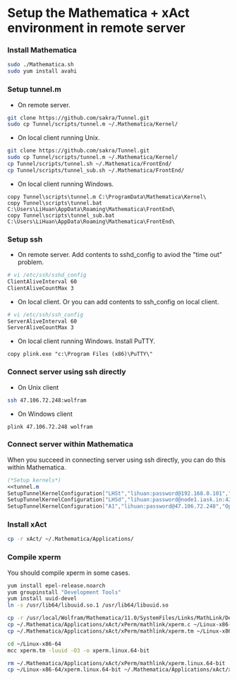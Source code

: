 # Setup the Mathematica + xAct environment in remote server

### Install Mathematica

```bash
sudo ./Mathematica.sh
sudo yum install avahi
```

### Setup tunnel.m

- On remote server.

```bash
git clone https://github.com/sakra/Tunnel.git
sudo cp Tunnel/scripts/tunnel.m ~/.Mathematica/Kernel/
```

- On local client running Unix.

```bash
git clone https://github.com/sakra/Tunnel.git
sudo cp Tunnel/scripts/tunnel.m ~/.Mathematica/Kernel/
cp Tunnel/scripts/tunnel.sh ~/.Mathematica/FrontEnd/
cp Tunnel/scripts/tunnel_sub.sh ~/.Mathematica/FrontEnd/
```

- On local client running Windows.

```dos
copy Tunnel\scripts\tunnel.m C:\ProgramData\Mathematica\Kernel\
copy Tunnel\scripts\tunnel.bat C:\Users\LiHuan\AppData\Roaming\Mathematica\FrontEnd\
copy Tunnel\scripts\tunnel_sub.bat C:\Users\LiHuan\AppData\Roaming\Mathematica\FrontEnd\
```

### Setup ssh

- On remote server.
Add contents to sshd_config to aviod the "time out" problem.

```bash
# vi /etc/ssh/sshd_config
ClientAliveInterval 60
ClientAliveCountMax 3
```

- On local client.
Or you can add contents to ssh_config on local client.

```bash
# vi /etc/ssh/ssh_config
ServerAliveInterval 60
ServerAliveCountMax 3
```

- On local client running Windows. 
Install PuTTY.

```dos
copy plink.exe "c:\Program Files (x86)\PuTTY\"
```

### Connect server using ssh directly

- On Unix client

```bash
ssh 47.106.72.248:wolfram
```

- On Windows client

```dos
plink 47.106.72.248 wolfram
```

### Connect server within Mathematica

When you succeed in connecting server using ssh directly, you can do this within Mathematica.

```mathematica
(*Setup kernels*)
<<tunnel.m
SetupTunnelKernelConfiguration["LHSt","lihuan:password@192.168.0.101","OperatingSystem"->"Unix","VersionNumber"->11.0]
SetupTunnelKernelConfiguration["LHSd","lihuan:password@node1.iask.in:42815","OperatingSystem"->"Unix", "VersionNumber"->11.0]
SetupTunnelKernelConfiguration["A1","lihuan:password@47.106.72.248","OperatingSystem"->"Unix", "VersionNumber"->11.0]
```

### Install xAct

```bash
cp -r xAct/ ~/.Mathematica/Applications/
```

### Compile xperm

You should compile xperm in some cases.

```bash
yum install epel-release.noarch
yum groupinstall "Development Tools"
yum install uuid-devel
ln -s /usr/lib64/libuuid.so.1 /usr/lib64/libuuid.so

cp -r /usr/local/Wolfram/Mathematica/11.0/SystemFiles/Links/MathLink/DeveloperKit/Linux-x86-64 ~/
cp ~/.Mathematica/Applications/xAct/xPerm/mathlink/xperm.c ~/Linux-x86-64/
cp ~/.Mathematica/Applications/xAct/xPerm/mathlink/xperm.tm ~/Linux-x86-64/

cd ~/Linux-x86-64
mcc xperm.tm -luuid -O3 -o xperm.linux.64-bit

rm ~/.Mathematica/Applications/xAct/xPerm/mathlink/xperm.linux.64-bit
cp ~/Linux-x86-64/xperm.linux.64-bit ~/.Mathematica/Applications/xAct/xPerm/mathlink/
```
